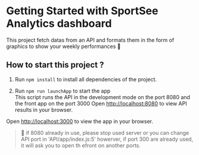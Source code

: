 # Getting Started with SportSee Analytics dashboard

This project fetch datas from an API and formats them in the form of graphics to show your weekly performances :muscle:  

## How to start this project ?

1. Run `npm install` to install all dependencies of the project.

2.  Run `npm run launchApp` to start the app  
This script runs the API in the development mode on the port 8080 and the front app on the port 3000
Open [http://localhost:8080](http://localhost:8080) to view API results in your browser.

Open [http://localhost:3000](http://localhost:3000) to view the app in your browser.

>:rotating_light: if 8080 already in use, please stop used server or you can change API port in 'API/app/index.js:5'
>howerver, if port 300 are already used, it will ask you to open th efront on another ports.